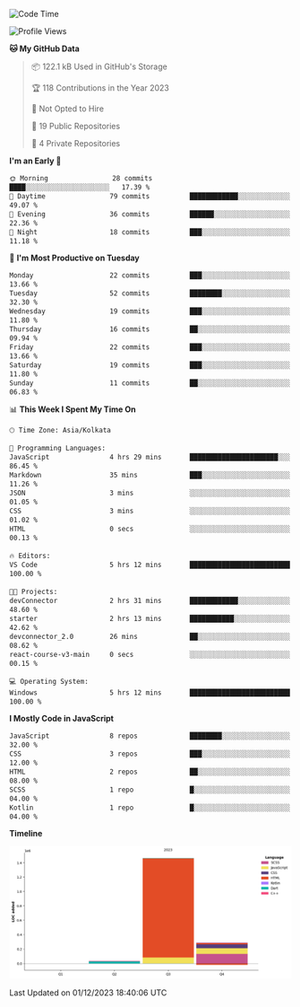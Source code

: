 <!--START_SECTION:waka-->
![Code Time](http://img.shields.io/badge/Code%20Time-210%20hrs%202%20mins-blue)

![Profile Views](http://img.shields.io/badge/Profile%20Views-18-blue)

**🐱 My GitHub Data** 

> 📦 122.1 kB Used in GitHub's Storage 
 > 
> 🏆 118 Contributions in the Year 2023
 > 
> 🚫 Not Opted to Hire
 > 
> 📜 19 Public Repositories 
 > 
> 🔑 4 Private Repositories 
 > 
**I'm an Early 🐤** 

```text
🌞 Morning                28 commits          ████░░░░░░░░░░░░░░░░░░░░░   17.39 % 
🌆 Daytime                79 commits          ████████████░░░░░░░░░░░░░   49.07 % 
🌃 Evening                36 commits          ██████░░░░░░░░░░░░░░░░░░░   22.36 % 
🌙 Night                  18 commits          ███░░░░░░░░░░░░░░░░░░░░░░   11.18 % 
```
📅 **I'm Most Productive on Tuesday** 

```text
Monday                   22 commits          ███░░░░░░░░░░░░░░░░░░░░░░   13.66 % 
Tuesday                  52 commits          ████████░░░░░░░░░░░░░░░░░   32.30 % 
Wednesday                19 commits          ███░░░░░░░░░░░░░░░░░░░░░░   11.80 % 
Thursday                 16 commits          ██░░░░░░░░░░░░░░░░░░░░░░░   09.94 % 
Friday                   22 commits          ███░░░░░░░░░░░░░░░░░░░░░░   13.66 % 
Saturday                 19 commits          ███░░░░░░░░░░░░░░░░░░░░░░   11.80 % 
Sunday                   11 commits          ██░░░░░░░░░░░░░░░░░░░░░░░   06.83 % 
```


📊 **This Week I Spent My Time On** 

```text
🕑︎ Time Zone: Asia/Kolkata

💬 Programming Languages: 
JavaScript               4 hrs 29 mins       ██████████████████████░░░   86.45 % 
Markdown                 35 mins             ███░░░░░░░░░░░░░░░░░░░░░░   11.26 % 
JSON                     3 mins              ░░░░░░░░░░░░░░░░░░░░░░░░░   01.05 % 
CSS                      3 mins              ░░░░░░░░░░░░░░░░░░░░░░░░░   01.02 % 
HTML                     0 secs              ░░░░░░░░░░░░░░░░░░░░░░░░░   00.13 % 

🔥 Editors: 
VS Code                  5 hrs 12 mins       █████████████████████████   100.00 % 

🐱‍💻 Projects: 
devConnector             2 hrs 31 mins       ████████████░░░░░░░░░░░░░   48.60 % 
starter                  2 hrs 13 mins       ███████████░░░░░░░░░░░░░░   42.62 % 
devconnector_2.0         26 mins             ██░░░░░░░░░░░░░░░░░░░░░░░   08.62 % 
react-course-v3-main     0 secs              ░░░░░░░░░░░░░░░░░░░░░░░░░   00.15 % 

💻 Operating System: 
Windows                  5 hrs 12 mins       █████████████████████████   100.00 % 
```

**I Mostly Code in JavaScript** 

```text
JavaScript               8 repos             ████████░░░░░░░░░░░░░░░░░   32.00 % 
CSS                      3 repos             ███░░░░░░░░░░░░░░░░░░░░░░   12.00 % 
HTML                     2 repos             ██░░░░░░░░░░░░░░░░░░░░░░░   08.00 % 
SCSS                     1 repo              █░░░░░░░░░░░░░░░░░░░░░░░░   04.00 % 
Kotlin                   1 repo              █░░░░░░░░░░░░░░░░░░░░░░░░   04.00 % 
```



**Timeline**

![Lines of Code chart](https://raw.githubusercontent.com/sairam030/sairam030/main/assets/bar_graph.png)


 Last Updated on 01/12/2023 18:40:06 UTC
<!--END_SECTION:waka-->
